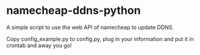 # namecheap-ddns-python
A simple script to use the web API of namecheap to update DDNS.

Copy config_example.py to config.py, plug in your information and put it in crontab and away you go!
